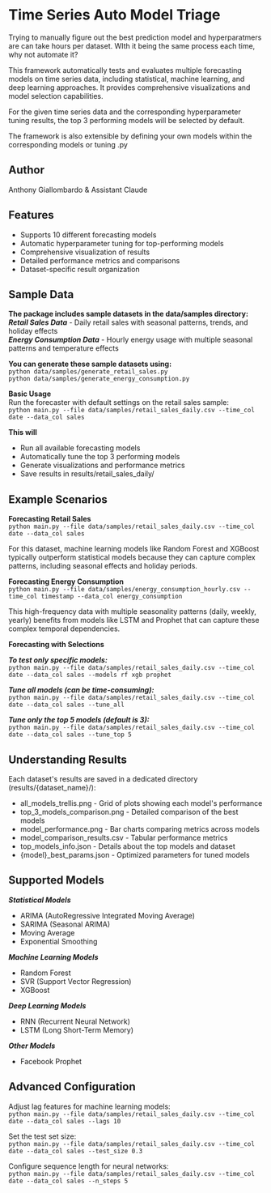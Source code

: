 # Time Series Auto Model Triage
Trying to manually figure out the best prediction model and hyperparatmers are can take hours per dataset. WIth it being the same process each time, why not automate it?

This framework automatically tests and evaluates multiple forecasting models on time series data, including statistical, machine learning, and deep learning approaches. It provides comprehensive visualizations and model selection capabilities.

For the given time series data and the corresponding hyperparameter tuning results, the top 3 performing models will be selected by default.

The framework is also extensible by defining your own models within the corresponding models or tuning .py   
  
## Author
Anthony Giallombardo & Assistant Claude

## Features
 - Supports 10 different forecasting models 
 - Automatic hyperparameter tuning for top-performing models 
 - Comprehensive visualization of results 
 - Detailed performance metrics and comparisons 
 - Dataset-specific result organization

## Sample Data

**The package includes sample datasets in the data/samples directory:** \
***Retail Sales Data*** - Daily retail sales with seasonal patterns, trends, and holiday effects \
***Energy Consumption Data*** - Hourly energy usage with multiple seasonal patterns and temperature effects

**You can generate these sample datasets using:** \
`python data/samples/generate_retail_sales.py` \
`python data/samples/generate_energy_consumption.py`

**Basic Usage** \
Run the forecaster with default settings on the retail sales sample: \
`python main.py --file data/samples/retail_sales_daily.csv --time_col date --data_col sales` 

**This will**
- Run all available forecasting models
- Automatically tune the top 3 performing models
- Generate visualizations and performance metrics
- Save results in results/retail_sales_daily/

## Example Scenarios
**Forecasting Retail Sales** \
`python main.py --file data/samples/retail_sales_daily.csv --time_col date --data_col sales` 

For this dataset, machine learning models like Random Forest and XGBoost typically outperform statistical models because they can capture complex patterns, including seasonal effects and holiday periods. 

**Forecasting Energy Consumption** \
`python main.py --file data/samples/energy_consumption_hourly.csv --time_col timestamp --data_col energy_consumption` 

This high-frequency data with multiple seasonality patterns (daily, weekly, yearly) benefits from models like LSTM and Prophet that can capture these complex temporal dependencies. 

**Forecasting with Selections**

***To test only specific models:*** \
`python main.py --file data/samples/retail_sales_daily.csv --time_col date --data_col sales --models rf xgb prophet` 

***Tune all models (can be time-consuming):*** \
`python main.py --file data/samples/retail_sales_daily.csv --time_col date --data_col sales --tune_all` 

***Tune only the top 5 models (default is 3):*** \
`python main.py --file data/samples/retail_sales_daily.csv --time_col date --data_col sales --tune_top 5` 

  
## Understanding Results

Each dataset's results are saved in a dedicated directory (results/{dataset_name}/):
- all_models_trellis.png - Grid of plots showing each model's performance
- top_3_models_comparison.png - Detailed comparison of the best models
- model_performance.png - Bar charts comparing metrics across models
- model_comparison_results.csv - Tabular performance metrics
- top_models_info.json - Details about the top models and dataset
- {model}_best_params.json - Optimized parameters for tuned models

## Supported Models

***Statistical Models***
- ARIMA (AutoRegressive Integrated Moving Average)
- SARIMA (Seasonal ARIMA)
- Moving Average
- Exponential Smoothing

***Machine Learning Models***
- Random Forest
- SVR (Support Vector Regression)
- XGBoost

***Deep Learning Models***
- RNN (Recurrent Neural Network)
- LSTM (Long Short-Term Memory)

***Other Models***
- Facebook Prophet


## Advanced Configuration

Adjust lag features for machine learning models: \
`python main.py --file data/samples/retail_sales_daily.csv --time_col date --data_col sales --lags 10`

Set the test set size: \
`python main.py --file data/samples/retail_sales_daily.csv --time_col date --data_col sales --test_size 0.3`

Configure sequence length for neural networks: \
`python main.py --file data/samples/retail_sales_daily.csv --time_col date --data_col sales --n_steps 5`